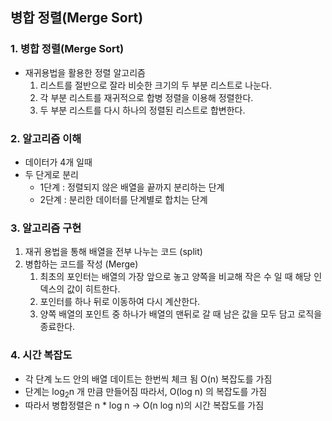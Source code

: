 ## 병합 정렬(Merge Sort)

### 1. 병합 정렬(Merge Sort)
  * 재귀용법을 활용한 정렬 알고리즘
    1. 리스트를 절반으로 잘라 비슷한 크기의 두 부분 리스트로 나눈다.
    2. 각 부분 리스트를 재귀적으로 합병 정렬을 이용해 정렬한다.
    3. 두 부분 리스트를 다시 하나의 정렬된 리스트로 합변한다.


### 2. 알고리즘 이해
   * 데이터가 4개 일때 
   * 두 단게로 분리
     * 1단계 : 정렬되지 않은 배열을 끝까지 분리하는 단계
     * 2단계 : 분리한 데이터를 단계별로 합치는 단계


### 3. 알고리즘 구현
   1. 재귀 용법을 통해 배열을 전부 나누는 코드 (split)
   2. 병합하는 코드를 작성 (Merge)
      1. 최초의 포인터는 배열의 가장 앞으로 놓고 양쪽을 비교해 작은 수 일 때 해당 인덱스의 값이 히트한다.
      2. 포인터를 하나 뒤로 이동하여 다시 계산한다.
      3. 양쪽 배열의 포인트 중 하나가 배열의 맨뒤로 갈 때 남은 값을 모두 담고 로직을 종료한다.

### 4. 시간 복잡도
   * 각 단계 노드 안의 배열 데이트는 한번씩 체크 됨 O(n) 복잡도를 가짐
   * 단계는 log<sub>2</sub>n 개 만큼 만들어짐 따라서, O(log n) 의 복잡도를 가짐
   * 따라서 병합정렬은 n * log n -> O(n log n)의 시간 복잡도를 가짐